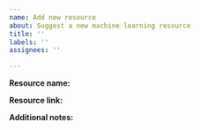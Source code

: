 ```yaml
---
name: Add new resource
about: Suggest a new machine learning resource
title: ''
labels: ''
assignees: ''

---
```


**Resource name:**


**Resource link:**


**Additional notes:**
